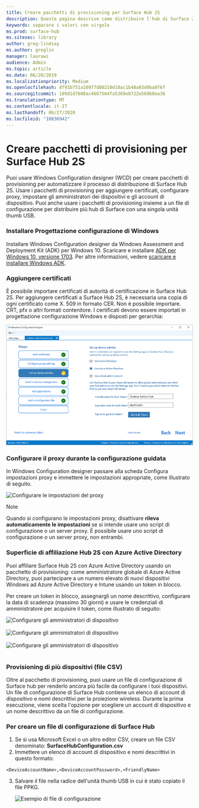 ```yaml
---
title: Creare pacchetti di provisioning per Surface Hub 2S
description: Questa pagina descrive come distribuire l'hub di Surface 2S usando i pacchetti di provisioning e altri strumenti.
keywords: separare i valori con virgole
ms.prod: surface-hub
ms.sitesec: library
author: greg-lindsay
ms.author: greglin
manager: laurawi
audience: Admin
ms.topic: article
ms.date: 06/20/2019
ms.localizationpriority: Medium
ms.openlocfilehash: 8f91b751a10977d80210d10ac1b48a93d9ba0f6f
ms.sourcegitcommit: 109d1d7608ac4667564fa5369e8722e569b8ea36
ms.translationtype: MT
ms.contentlocale: it-IT
ms.lasthandoff: 06/27/2020
ms.locfileid: "10836942"
---
```

# Creare pacchetti di provisioning per Surface Hub 2S

Puoi usare Windows Configuration designer (WCD) per creare pacchetti di provisioning per automatizzare il processo di distribuzione di Surface Hub 2S. Usare i pacchetti di provisioning per aggiungere certificati, configurare proxy, impostare gli amministratori dei dispositivi e gli account di dispositivo. Puoi anche usare i pacchetti di provisioning insieme a un file di configurazione per distribuire più hub di Surface con una singola unità thumb USB.

### Installare Progettazione configurazione di Windows

Installare Windows Configuration designer da Windows Assessment and Deployment Kit (ADK) per Windows 10. Scaricare e installare [ADK per Windows 10, versione 1703](https://go.microsoft.com/fwlink/p/?LinkId=845542). Per altre informazioni, vedere [scaricare e installare Windows ADK](https://docs.microsoft.com/windows-hardware/get-started/adk-install).

### Aggiungere certificati

È possibile importare certificati di autorità di certificazione in Surface Hub 2S.
Per aggiungere certificati a Surface Hub 2S, è necessaria una copia di ogni certificato come X. 509 in formato CER. Non è possibile importare. CRT, pfx o altri formati contenitore. I certificati devono essere importati in progettazione configurazione Windows e disposti per gerarchia:

 ![Aggiungere certificati](images/sh2-wcd.png)

### Configurare il proxy durante la configurazione guidata

In Windows Configuration designer passare alla scheda Configura impostazioni proxy e immettere le impostazioni appropriate, come illustrato di seguito.

 ![Configurare le impostazioni del proxy](images/sh2-proxy.png) 

> [!NOTE]
> Quando si configurano le impostazioni proxy, disattivare **rileva automaticamente le impostazioni** se si intende usare uno script di configurazione o un server proxy. È possibile usare uno script di configurazione *o* un server proxy, non entrambi.

### Superficie di affiliazione Hub 2S con Azure Active Directory

Puoi affiliare Surface Hub 2S con Azure Active Directory usando un pacchetto di provisioning: come amministratore globale di Azure Active Directory, puoi partecipare a un numero elevato di nuovi dispositivi Windows ad Azure Active Directory e Intune usando un token in blocco.

Per creare un token in blocco, assegnargli un nome descrittivo, configurare la data di scadenza (massimo 30 giorni) e usare le credenziali di amministratore per acquisire il token, come illustrato di seguito:

 ![Configurare gli amministratori di dispositivo](images/sh2-token.png) <br><br>
 ![Configurare gli amministratori di dispositivo](images/sh2-token2.png) <br><br>
 ![Configurare gli amministratori di dispositivo](images/sh2-token3.png) <br><br>

### Provisioning di più dispositivi (file CSV)

Oltre al pacchetto di provisioning, puoi usare un file di configurazione di Surface hub per renderlo ancora più facile da configurare i tuoi dispositivi. Un file di configurazione di Surface Hub contiene un elenco di account di dispositivo e nomi descrittivi per la proiezione wireless. Durante la prima esecuzione, viene scelta l'opzione per scegliere un account di dispositivo e un nome descrittivo da un file di configurazione.

### Per creare un file di configurazione di Surface Hub

1. Se si usa Microsoft Excel o un altro editor CSV, creare un file CSV denominato: **SurfaceHubConfiguration.csv**
2. Immettere un elenco di account di dispositivo e nomi descrittivi in questo formato:

```
<DeviceAccountName>,<DeviceAccountPassword>,<FriendlyName>
```

3. Salvare il file nella radice dell'unità thumb USB in cui è stato copiato il file PPKG.

    ![Esempio di file di configurazione](images/sh2-config-file.png)
